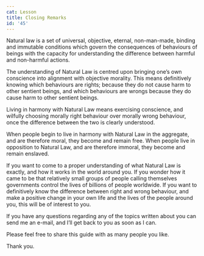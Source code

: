 ```yaml
---
cat: Lesson
title: Closing Remarks
id: '45'
---
```


Natural law is a set of universal, objective, eternal, non-man-made, binding and immutable
conditions which govern the consequences of behaviours of beings with the capacity for
understanding the difference between harmful and non-harmful actions.

The understanding of Natural Law is centred upon bringing one’s own conscience into
alignment with objective morality. This means definitively knowing which behaviours are
rights; because they do not cause harm to other sentient beings, and which behaviours are
wrongs because they do cause harm to other sentient beings.

Living in harmony with Natural Law means exercising conscience, and wilfully choosing
morally right behaviour over morally wrong behaviour, once the difference between the two
is clearly understood.

When people begin to live in harmony with Natural Law in the aggregate, and are therefore
moral, they become and remain free. When people live in opposition to Natural Law, and are
therefore immoral, they become and remain enslaved.

If you want to come to a proper understanding of what Natural Law is exactly, and how it
works in the world around you. If you wonder how it came to be that relatively small groups
of people calling themselves governments control the lives of billions of people worldwide.
If you want to definitively know the difference between right and wrong behaviour, and make
a positive change in your own life and the lives of the people around you, this will be of
interest to you.

If you have any questions regarding any of the topics written about you can send me an
e-mail, and I’ll get back to you as soon as I can.

Please feel free to share this guide with as many people you like.

Thank you.

